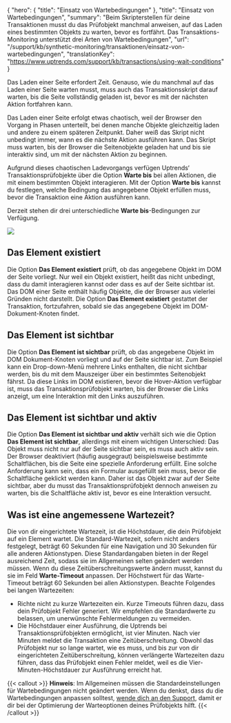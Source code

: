 {
  "hero": {
    "title": "Einsatz von Wartebedingungen"
  },
  "title": "Einsatz von Wartebedingungen",
  "summary": "Beim Skripterstellen für deine Transaktionen musst du das Prüfobjekt manchmal anweisen, auf das Laden eines bestimmten Objekts zu warten, bevor es fortfährt. Das Transaktions-Monitoring unterstützt drei Arten von Wartebedingungen",
  "url": "/support/kb/synthetic-monitoring/transaktionen/einsatz-von-wartebedingungen",
  "translationKey": "https://www.uptrends.com/support/kb/transactions/using-wait-conditions"
}

Das Laden einer Seite erfordert Zeit. Genauso, wie du manchmal auf das Laden einer Seite warten musst, muss auch das Transaktionsskript darauf warten, bis die Seite vollständig geladen ist, bevor es mit der nächsten Aktion fortfahren kann.

Das Laden einer Seite erfolgt etwas chaotisch, weil der Browser den Vorgang in Phasen unterteilt, bei denen manche Objekte gleichzeitig laden und andere zu einem späteren Zeitpunkt. Daher weiß das Skript nicht unbedingt immer, wann es die nächste Aktion ausführen kann. Das Skript muss warten, bis der Browser die Seitenobjekte geladen hat und bis sie interaktiv sind, um mit der nächsten Aktion zu beginnen.

Aufgrund dieses chaotischen Ladevorgangs verfügen Uptrends‘ Transaktionsprüfobjekte über die Option **Warte bis** bei allen Aktionen, die mit einem bestimmten Objekt interagieren. Mit der Option **Warte bis** kannst du festlegen, welche Bedingung das angegebene Objekt erfüllen muss, bevor die Transaktion eine Aktion ausführen kann.

Derzeit stehen dir drei unterschiedliche **Warte bis**-Bedingungen zur Verfügung.

![](/img/content/37df779f-b4a7-4e0e-bf9f-8bc1ca996396.png)

## Das Element existiert

Die Option **Das Element existiert** prüft, ob das angegebene Objekt im DOM der Seite vorliegt. Nur weil ein Objekt existiert, heißt das nicht unbedingt, dass du damit interagieren kannst oder dass es auf der Seite sichtbar ist. Das DOM einer Seite enthält häufig Objekte, die der Browser aus vielerlei Gründen nicht darstellt. Die Option **Das Element existiert** gestattet der Transaktion, fortzufahren, sobald sie das angegebene Objekt im DOM-Dokument-Knoten findet.

## Das Element ist sichtbar

Die Option **Das Element ist sichtbar** prüft, ob das angegebene Objekt im DOM Dokument-Knoten vorliegt und auf der Seite sichtbar ist. Zum Beispiel kann ein Drop-down-Menü mehrere Links enthalten, die nicht sichtbar werden, bis du mit dem Mauszeiger über ein bestimmtes Seitenobjekt fährst. Da diese Links im DOM existieren, bevor die Hover-Aktion verfügbar ist, muss das Transaktionsprüfobjekt warten, bis der Browser die Links anzeigt, um eine Interaktion mit den Links auszuführen.

## Das Element ist sichtbar und aktiv

Die Option **Das Element ist sichtbar und aktiv** verhält sich wie die Option **Das Element ist sichtbar**, allerdings mit einem wichtigen Unterschied: Das Objekt muss nicht nur auf der Seite sichtbar sein, es muss auch aktiv sein. Der Browser deaktiviert (häufig ausgegraut) beispielsweise bestimmte Schaltflächen, bis die Seite eine spezielle Anforderung erfüllt. Eine solche Anforderung kann sein, dass ein Formular ausgefüllt sein muss, bevor die Schaltfläche geklickt werden kann. Daher ist das Objekt zwar auf der Seite sichtbar, aber du musst das Transaktionsprüfobjekt dennoch anweisen zu warten, bis die Schaltfläche aktiv ist, bevor es eine Interaktion versucht.

## Was ist eine angemessene Wartezeit?

Die von dir eingerichtete Wartezeit, ist die Höchstdauer, die dein Prüfobjekt auf ein Element wartet. Die Standard-Wartezeit, sofern nicht anders festgelegt, beträgt 60 Sekunden für eine Navigation und 30 Sekunden für alle anderen Aktionstypen. Diese Standardangaben bieten in der Regel ausreichend Zeit, sodass sie im Allgemeinen selten geändert werden müssen. Wenn du diese Zeitüberschreitungswerte ändern musst, kannst du sie im Feld **Warte-Timeout** anpassen. Der Höchstwert für das Warte-Timeout beträgt 60 Sekunden bei allen Aktionstypen. Beachte Folgendes bei langen Wartezeiten:

-   Richte nicht zu kurze Wartezeiten ein. Kurze Timeouts führen dazu, dass dein Prüfobjekt Fehler generiert. Wir empfehlen die Standardwerte zu belassen, um unerwünschte Fehlermeldungen zu vermeiden.
-   Die Höchstdauer einer Ausführung, die Uptrends bei Transaktionsprüfobjekten ermöglicht, ist vier Minuten. Nach vier Minuten meldet die Transaktion eine Zeitüberschreitung. Obwohl das Prüfobjekt nur so lange wartet, wie es muss, und bis zur von dir eingerichteten Zeitüberschreitung, können verlängerte Wartezeiten dazu führen, dass das Prüfobjekt einen Fehler meldet, weil es die Vier-Minuten-Höchstdauer zur Ausführung erreicht hat.

{{< callout >}}
**Hinweis**: Im Allgemeinen müssen die Standardeinstellungen für Wartebedingungen nicht geändert werden. Wenn du denkst, dass du die Wartebedingungen anpassen solltest, [wende dich an den Support](/contact), damit er dir bei der Optimierung der Warteoptionen deines Prüfobjekts hilft.
{{< /callout >}}
